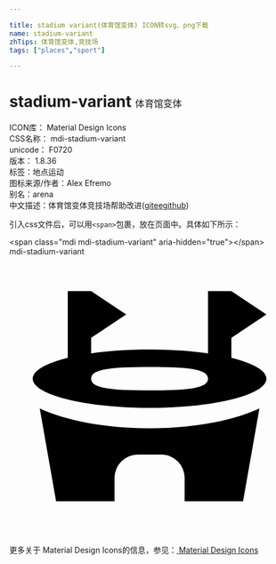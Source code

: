 ```yaml
---

title: stadium variant(体育馆变体) ICON转svg、png下载
name: stadium-variant
zhTips: 体育馆变体,竞技场
tags: ["places","sport"]

---
```


# stadium-variant  <small style="font-size: 60%;font-weight: 100">体育馆变体</small>


<div class="detail-page">
<p>
<span>
ICON库：
<span class="badge-secondary badge">Material Design Icons</span> 
</span>
<br/>
<span>
CSS名称：
<span class="badge-secondary badge">mdi-stadium-variant</span> 
</span>
<br/>
<span>
unicode：
<span class="badge-secondary badge">F0720</span> 
<copy-btn content='F0720' btn-title=""></copy-btn>
<copy-btn :content='String.fromCodePoint(parseInt("F0720", 16))' btn-title="复制U"></copy-btn>
</span>
<br/>
<span>
版本：
<span class="badge-secondary badge">1.8.36</span> 
</span><br/><span>标签：<span class="badge-light badge"><router-link to="/tags/places.html">地点</router-link></span><span class="badge-light badge"><router-link to="/tags/sport.html">运动</router-link></span></span>
<br/>
<span>图标来源/作者：<span class="badge-light badge">Alex Efremo</span></span> 
<br/>
<span>别名：<span class="badge-light badge">arena</span></span><br/><span class="zh-detail">中文描述：<span class="badge-primary badge">体育馆变体</span><span class="badge-primary badge">竞技场</span><span class="help-link"><span>帮助改进</span>(<a href="https://gitee.com/liuwave/icon-helper/edit/master/json/material/stadium-variant.json" target="_blank" rel="noopener noreferrer">gitee</a><a href="https://github.com/liuwave/icon-helper/edit/master/json/material/stadium-variant.json" target="_blank" rel="noopener noreferrer">github</a></span>)</span><br/>
</p>
</div>
<div class="alert alert-dark">
  <i class="mdi mdi-stadium-variant mdi-48px"></i>
  <i class="mdi mdi-stadium-variant mdi-36px"></i>
  <i class="mdi mdi-stadium-variant mdi-24px"></i>
  <i class="mdi mdi-stadium-variant mdi-18px"></i>
</div>
<div>
  <p>引入css文件后，可以用<code>&lt;span&gt;</code>包裹，放在页面中。具体如下所示：    
  </p>
  <div class="alert alert-primary" style="font-size: 14px">
    &lt;span class="mdi mdi-stadium-variant" aria-hidden="true"&gt;&lt;/span&gt;
    <copy-btn content='<span class="mdi mdi-stadium-variant" aria-hidden="true"></span>'></copy-btn>
  </div>
  <div class="alert alert-secondary">
    <i class="mdi mdi-stadium-variant"
    style="font-size: 24px"
    aria-hidden="true"></i> mdi-stadium-variant
    <copy-btn content="mdi-stadium-variant" btn-title="复制图标名称"></copy-btn>
  </div>
</div>
<div id="svg" class="svg-wrap">
<svg xmlns="http://www.w3.org/2000/svg" viewBox="0 0 24 24"><path d="M5,3H7L10,5L7,7V8.33C8.47,8.12 10.18,8 12,8C13.82,8 15.53,8.12 17,8.33V3H19L22,5L19,7V8.71C20.85,9.17 22,9.8 22,10.5C22,11.88 17.5,13 12,13C6.5,13 2,11.88 2,10.5C2,9.8 3.15,9.17 5,8.71V3M12,9.5C8.69,9.5 7,9.67 7,10.5C7,11.33 8.69,11.5 12,11.5C15.31,11.5 17,11.33 17,10.5C17,9.67 15.31,9.5 12,9.5M12,14.75C15.81,14.75 19.2,14.08 21.4,13.05L20,21H15V19A2,2 0 0,0 13,17H11A2,2 0 0,0 9,19V21H4L2.6,13.05C4.8,14.08 8.19,14.75 12,14.75Z" /></svg>
</div>
<detail full-name='mdi-stadium-variant'></detail>
    
<div><p>更多关于 Material Design Icons的信息，参见：<a target="_blank" href="https://iconhelper.cn/material.html"> Material Design Icons</a>
</p></div>

